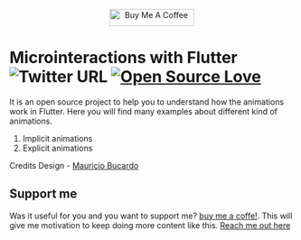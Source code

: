 <p align="center">
<a href="https://www.buymeacoffee.com/SaNhE76x9" target="_blank"><img src="https://cdn.buymeacoffee.com/buttons/default-blue.png" alt="Buy Me A Coffee" style="height: 30px !important;width: 150px !important;" ></a>
</p>

# Microinteractions with Flutter  ![Twitter URL](https://img.shields.io/twitter/url?style=social&url=https%3A%2F%2Ftwitter.com%2Froberto_devs) [![Open Source Love](https://badges.frapsoft.com/os/v2/open-source.svg?v=103)](https://github.com/robertodevs/flutter_micro_interactions)


It is an open source project to help you to understand how the animations work in Flutter. Here you will find many examples about different kind
of animations.

1. Implicit animations
2. Explicit animations


Credits Design - [Mauricio Bucardo](https://www.instagram.com/mauricio.bucardo/)


## Support me
Was it useful for you and you want to support me? [buy me a coffe!](https://www.buymeacoffee.com/SaNhE76x9). This will give me motivation to keep doing more content like this.
[Reach me out here](https://lnk.bio/9dQ4)